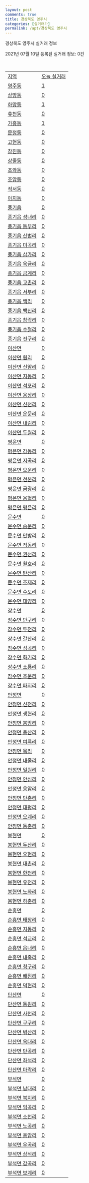 ```yaml
---
layout: post
comments: true
title: 경상북도 영주시
categories: [실거래가]
permalink: /apt/경상북도 영주시
---
```


경상북도 영주시 실거래 정보

2021년 07월 10일 등록된 실거래 정보: 0건

<script type="text/javascript">
  google.charts.load('current', {'packages':['corechart']});
  google.charts.setOnLoadCallback(drawChart);

  function drawChart() {
    var data = google.visualization.arrayToDataTable([['거래일', '매매', '전월세', '전매'], ['20-07', 50, 18, 7], ['20-08', 61, 9, 13], ['20-09', 65, 152, 9], ['20-10', 71, 128, 7], ['20-11', 50, 53, 12], ['20-12', 73, 27, 10], ['21-01', 60, 22, 11], ['21-02', 55, 20, 10], ['21-03', 80, 24, 16], ['21-04', 71, 8, 9], ['21-05', 56, 11, 17], ['21-06', 63, 10, 7], ['21-07', 4, 1, 2]]);

    var options = {
      title: '최근 1년간 유형별 거래량 추이',
      legend: { position: 'bottom' }
    };

    var chart = new google.visualization.LineChart(document.getElementById('columnchart_material'));
    chart.draw(data, (options));
  }
</script>

<div id="columnchart_material" style="width: 95%; margin-left: -35px"></div>
<br>
<table class="sortable">
  <tr>
    <td><a href="#">지역</a></td>
    <td><a href="#">오늘 실거래</a></td>
  </tr>

  
  <tr class="item">
    <td><a href="경상북도 영주시 영주동">영주동</a></td>
    <td><a href="경상북도 영주시 영주동">1</a></td>
  </tr>
    

  <tr class="item">
    <td><a href="경상북도 영주시 상망동">상망동</a></td>
    <td><a href="경상북도 영주시 상망동">0</a></td>
  </tr>
    

  <tr class="item">
    <td><a href="경상북도 영주시 하망동">하망동</a></td>
    <td><a href="경상북도 영주시 하망동">1</a></td>
  </tr>
    

  <tr class="item">
    <td><a href="경상북도 영주시 휴천동">휴천동</a></td>
    <td><a href="경상북도 영주시 휴천동">0</a></td>
  </tr>
    

  <tr class="item">
    <td><a href="경상북도 영주시 가흥동">가흥동</a></td>
    <td><a href="경상북도 영주시 가흥동">1</a></td>
  </tr>
    

  <tr class="item">
    <td><a href="경상북도 영주시 문정동">문정동</a></td>
    <td><a href="경상북도 영주시 문정동">0</a></td>
  </tr>
    

  <tr class="item">
    <td><a href="경상북도 영주시 고현동">고현동</a></td>
    <td><a href="경상북도 영주시 고현동">0</a></td>
  </tr>
    

  <tr class="item">
    <td><a href="경상북도 영주시 창진동">창진동</a></td>
    <td><a href="경상북도 영주시 창진동">0</a></td>
  </tr>
    

  <tr class="item">
    <td><a href="경상북도 영주시 상줄동">상줄동</a></td>
    <td><a href="경상북도 영주시 상줄동">0</a></td>
  </tr>
    

  <tr class="item">
    <td><a href="경상북도 영주시 조와동">조와동</a></td>
    <td><a href="경상북도 영주시 조와동">0</a></td>
  </tr>
    

  <tr class="item">
    <td><a href="경상북도 영주시 조암동">조암동</a></td>
    <td><a href="경상북도 영주시 조암동">0</a></td>
  </tr>
    

  <tr class="item">
    <td><a href="경상북도 영주시 적서동">적서동</a></td>
    <td><a href="경상북도 영주시 적서동">0</a></td>
  </tr>
    

  <tr class="item">
    <td><a href="경상북도 영주시 아지동">아지동</a></td>
    <td><a href="경상북도 영주시 아지동">0</a></td>
  </tr>
    

  <tr class="item">
    <td><a href="경상북도 영주시 풍기읍">풍기읍</a></td>
    <td><a href="경상북도 영주시 풍기읍">0</a></td>
  </tr>
    

  <tr class="item">
    <td><a href="경상북도 영주시 풍기읍 성내리">풍기읍 성내리</a></td>
    <td><a href="경상북도 영주시 풍기읍 성내리">0</a></td>
  </tr>
    

  <tr class="item">
    <td><a href="경상북도 영주시 풍기읍 동부리">풍기읍 동부리</a></td>
    <td><a href="경상북도 영주시 풍기읍 동부리">0</a></td>
  </tr>
    

  <tr class="item">
    <td><a href="경상북도 영주시 풍기읍 산법리">풍기읍 산법리</a></td>
    <td><a href="경상북도 영주시 풍기읍 산법리">0</a></td>
  </tr>
    

  <tr class="item">
    <td><a href="경상북도 영주시 풍기읍 미곡리">풍기읍 미곡리</a></td>
    <td><a href="경상북도 영주시 풍기읍 미곡리">0</a></td>
  </tr>
    

  <tr class="item">
    <td><a href="경상북도 영주시 풍기읍 삼가리">풍기읍 삼가리</a></td>
    <td><a href="경상북도 영주시 풍기읍 삼가리">0</a></td>
  </tr>
    

  <tr class="item">
    <td><a href="경상북도 영주시 풍기읍 욱금리">풍기읍 욱금리</a></td>
    <td><a href="경상북도 영주시 풍기읍 욱금리">0</a></td>
  </tr>
    

  <tr class="item">
    <td><a href="경상북도 영주시 풍기읍 금계리">풍기읍 금계리</a></td>
    <td><a href="경상북도 영주시 풍기읍 금계리">0</a></td>
  </tr>
    

  <tr class="item">
    <td><a href="경상북도 영주시 풍기읍 교촌리">풍기읍 교촌리</a></td>
    <td><a href="경상북도 영주시 풍기읍 교촌리">0</a></td>
  </tr>
    

  <tr class="item">
    <td><a href="경상북도 영주시 풍기읍 서부리">풍기읍 서부리</a></td>
    <td><a href="경상북도 영주시 풍기읍 서부리">0</a></td>
  </tr>
    

  <tr class="item">
    <td><a href="경상북도 영주시 풍기읍 백리">풍기읍 백리</a></td>
    <td><a href="경상북도 영주시 풍기읍 백리">0</a></td>
  </tr>
    

  <tr class="item">
    <td><a href="경상북도 영주시 풍기읍 백신리">풍기읍 백신리</a></td>
    <td><a href="경상북도 영주시 풍기읍 백신리">0</a></td>
  </tr>
    

  <tr class="item">
    <td><a href="경상북도 영주시 풍기읍 창락리">풍기읍 창락리</a></td>
    <td><a href="경상북도 영주시 풍기읍 창락리">0</a></td>
  </tr>
    

  <tr class="item">
    <td><a href="경상북도 영주시 풍기읍 수철리">풍기읍 수철리</a></td>
    <td><a href="경상북도 영주시 풍기읍 수철리">0</a></td>
  </tr>
    

  <tr class="item">
    <td><a href="경상북도 영주시 풍기읍 전구리">풍기읍 전구리</a></td>
    <td><a href="경상북도 영주시 풍기읍 전구리">0</a></td>
  </tr>
    

  <tr class="item">
    <td><a href="경상북도 영주시 이산면">이산면</a></td>
    <td><a href="경상북도 영주시 이산면">0</a></td>
  </tr>
    

  <tr class="item">
    <td><a href="경상북도 영주시 이산면 원리">이산면 원리</a></td>
    <td><a href="경상북도 영주시 이산면 원리">0</a></td>
  </tr>
    

  <tr class="item">
    <td><a href="경상북도 영주시 이산면 신암리">이산면 신암리</a></td>
    <td><a href="경상북도 영주시 이산면 신암리">0</a></td>
  </tr>
    

  <tr class="item">
    <td><a href="경상북도 영주시 이산면 지동리">이산면 지동리</a></td>
    <td><a href="경상북도 영주시 이산면 지동리">0</a></td>
  </tr>
    

  <tr class="item">
    <td><a href="경상북도 영주시 이산면 석포리">이산면 석포리</a></td>
    <td><a href="경상북도 영주시 이산면 석포리">0</a></td>
  </tr>
    

  <tr class="item">
    <td><a href="경상북도 영주시 이산면 용상리">이산면 용상리</a></td>
    <td><a href="경상북도 영주시 이산면 용상리">0</a></td>
  </tr>
    

  <tr class="item">
    <td><a href="경상북도 영주시 이산면 신천리">이산면 신천리</a></td>
    <td><a href="경상북도 영주시 이산면 신천리">0</a></td>
  </tr>
    

  <tr class="item">
    <td><a href="경상북도 영주시 이산면 운문리">이산면 운문리</a></td>
    <td><a href="경상북도 영주시 이산면 운문리">0</a></td>
  </tr>
    

  <tr class="item">
    <td><a href="경상북도 영주시 이산면 내림리">이산면 내림리</a></td>
    <td><a href="경상북도 영주시 이산면 내림리">0</a></td>
  </tr>
    

  <tr class="item">
    <td><a href="경상북도 영주시 이산면 두월리">이산면 두월리</a></td>
    <td><a href="경상북도 영주시 이산면 두월리">0</a></td>
  </tr>
    

  <tr class="item">
    <td><a href="경상북도 영주시 평은면">평은면</a></td>
    <td><a href="경상북도 영주시 평은면">0</a></td>
  </tr>
    

  <tr class="item">
    <td><a href="경상북도 영주시 평은면 강동리">평은면 강동리</a></td>
    <td><a href="경상북도 영주시 평은면 강동리">0</a></td>
  </tr>
    

  <tr class="item">
    <td><a href="경상북도 영주시 평은면 지곡리">평은면 지곡리</a></td>
    <td><a href="경상북도 영주시 평은면 지곡리">0</a></td>
  </tr>
    

  <tr class="item">
    <td><a href="경상북도 영주시 평은면 오운리">평은면 오운리</a></td>
    <td><a href="경상북도 영주시 평은면 오운리">0</a></td>
  </tr>
    

  <tr class="item">
    <td><a href="경상북도 영주시 평은면 천본리">평은면 천본리</a></td>
    <td><a href="경상북도 영주시 평은면 천본리">0</a></td>
  </tr>
    

  <tr class="item">
    <td><a href="경상북도 영주시 평은면 금광리">평은면 금광리</a></td>
    <td><a href="경상북도 영주시 평은면 금광리">0</a></td>
  </tr>
    

  <tr class="item">
    <td><a href="경상북도 영주시 평은면 용혈리">평은면 용혈리</a></td>
    <td><a href="경상북도 영주시 평은면 용혈리">0</a></td>
  </tr>
    

  <tr class="item">
    <td><a href="경상북도 영주시 평은면 평은리">평은면 평은리</a></td>
    <td><a href="경상북도 영주시 평은면 평은리">0</a></td>
  </tr>
    

  <tr class="item">
    <td><a href="경상북도 영주시 문수면">문수면</a></td>
    <td><a href="경상북도 영주시 문수면">0</a></td>
  </tr>
    

  <tr class="item">
    <td><a href="경상북도 영주시 문수면 승문리">문수면 승문리</a></td>
    <td><a href="경상북도 영주시 문수면 승문리">0</a></td>
  </tr>
    

  <tr class="item">
    <td><a href="경상북도 영주시 문수면 만방리">문수면 만방리</a></td>
    <td><a href="경상북도 영주시 문수면 만방리">0</a></td>
  </tr>
    

  <tr class="item">
    <td><a href="경상북도 영주시 문수면 적동리">문수면 적동리</a></td>
    <td><a href="경상북도 영주시 문수면 적동리">0</a></td>
  </tr>
    

  <tr class="item">
    <td><a href="경상북도 영주시 문수면 권선리">문수면 권선리</a></td>
    <td><a href="경상북도 영주시 문수면 권선리">0</a></td>
  </tr>
    

  <tr class="item">
    <td><a href="경상북도 영주시 문수면 월호리">문수면 월호리</a></td>
    <td><a href="경상북도 영주시 문수면 월호리">0</a></td>
  </tr>
    

  <tr class="item">
    <td><a href="경상북도 영주시 문수면 탄산리">문수면 탄산리</a></td>
    <td><a href="경상북도 영주시 문수면 탄산리">0</a></td>
  </tr>
    

  <tr class="item">
    <td><a href="경상북도 영주시 문수면 조제리">문수면 조제리</a></td>
    <td><a href="경상북도 영주시 문수면 조제리">0</a></td>
  </tr>
    

  <tr class="item">
    <td><a href="경상북도 영주시 문수면 수도리">문수면 수도리</a></td>
    <td><a href="경상북도 영주시 문수면 수도리">0</a></td>
  </tr>
    

  <tr class="item">
    <td><a href="경상북도 영주시 문수면 대양리">문수면 대양리</a></td>
    <td><a href="경상북도 영주시 문수면 대양리">0</a></td>
  </tr>
    

  <tr class="item">
    <td><a href="경상북도 영주시 장수면">장수면</a></td>
    <td><a href="경상북도 영주시 장수면">0</a></td>
  </tr>
    

  <tr class="item">
    <td><a href="경상북도 영주시 장수면 반구리">장수면 반구리</a></td>
    <td><a href="경상북도 영주시 장수면 반구리">0</a></td>
  </tr>
    

  <tr class="item">
    <td><a href="경상북도 영주시 장수면 두전리">장수면 두전리</a></td>
    <td><a href="경상북도 영주시 장수면 두전리">0</a></td>
  </tr>
    

  <tr class="item">
    <td><a href="경상북도 영주시 장수면 갈산리">장수면 갈산리</a></td>
    <td><a href="경상북도 영주시 장수면 갈산리">0</a></td>
  </tr>
    

  <tr class="item">
    <td><a href="경상북도 영주시 장수면 성곡리">장수면 성곡리</a></td>
    <td><a href="경상북도 영주시 장수면 성곡리">0</a></td>
  </tr>
    

  <tr class="item">
    <td><a href="경상북도 영주시 장수면 화기리">장수면 화기리</a></td>
    <td><a href="경상북도 영주시 장수면 화기리">0</a></td>
  </tr>
    

  <tr class="item">
    <td><a href="경상북도 영주시 장수면 소룡리">장수면 소룡리</a></td>
    <td><a href="경상북도 영주시 장수면 소룡리">0</a></td>
  </tr>
    

  <tr class="item">
    <td><a href="경상북도 영주시 장수면 호문리">장수면 호문리</a></td>
    <td><a href="경상북도 영주시 장수면 호문리">0</a></td>
  </tr>
    

  <tr class="item">
    <td><a href="경상북도 영주시 장수면 파지리">장수면 파지리</a></td>
    <td><a href="경상북도 영주시 장수면 파지리">0</a></td>
  </tr>
    

  <tr class="item">
    <td><a href="경상북도 영주시 안정면">안정면</a></td>
    <td><a href="경상북도 영주시 안정면">0</a></td>
  </tr>
    

  <tr class="item">
    <td><a href="경상북도 영주시 안정면 신전리">안정면 신전리</a></td>
    <td><a href="경상북도 영주시 안정면 신전리">0</a></td>
  </tr>
    

  <tr class="item">
    <td><a href="경상북도 영주시 안정면 생현리">안정면 생현리</a></td>
    <td><a href="경상북도 영주시 안정면 생현리">0</a></td>
  </tr>
    

  <tr class="item">
    <td><a href="경상북도 영주시 안정면 봉암리">안정면 봉암리</a></td>
    <td><a href="경상북도 영주시 안정면 봉암리">0</a></td>
  </tr>
    

  <tr class="item">
    <td><a href="경상북도 영주시 안정면 용산리">안정면 용산리</a></td>
    <td><a href="경상북도 영주시 안정면 용산리">0</a></td>
  </tr>
    

  <tr class="item">
    <td><a href="경상북도 영주시 안정면 여륵리">안정면 여륵리</a></td>
    <td><a href="경상북도 영주시 안정면 여륵리">0</a></td>
  </tr>
    

  <tr class="item">
    <td><a href="경상북도 영주시 안정면 묵리">안정면 묵리</a></td>
    <td><a href="경상북도 영주시 안정면 묵리">0</a></td>
  </tr>
    

  <tr class="item">
    <td><a href="경상북도 영주시 안정면 내줄리">안정면 내줄리</a></td>
    <td><a href="경상북도 영주시 안정면 내줄리">0</a></td>
  </tr>
    

  <tr class="item">
    <td><a href="경상북도 영주시 안정면 일원리">안정면 일원리</a></td>
    <td><a href="경상북도 영주시 안정면 일원리">0</a></td>
  </tr>
    

  <tr class="item">
    <td><a href="경상북도 영주시 안정면 안심리">안정면 안심리</a></td>
    <td><a href="경상북도 영주시 안정면 안심리">0</a></td>
  </tr>
    

  <tr class="item">
    <td><a href="경상북도 영주시 안정면 옹암리">안정면 옹암리</a></td>
    <td><a href="경상북도 영주시 안정면 옹암리">0</a></td>
  </tr>
    

  <tr class="item">
    <td><a href="경상북도 영주시 안정면 단촌리">안정면 단촌리</a></td>
    <td><a href="경상북도 영주시 안정면 단촌리">0</a></td>
  </tr>
    

  <tr class="item">
    <td><a href="경상북도 영주시 안정면 대평리">안정면 대평리</a></td>
    <td><a href="경상북도 영주시 안정면 대평리">0</a></td>
  </tr>
    

  <tr class="item">
    <td><a href="경상북도 영주시 안정면 오계리">안정면 오계리</a></td>
    <td><a href="경상북도 영주시 안정면 오계리">0</a></td>
  </tr>
    

  <tr class="item">
    <td><a href="경상북도 영주시 안정면 동촌리">안정면 동촌리</a></td>
    <td><a href="경상북도 영주시 안정면 동촌리">0</a></td>
  </tr>
    

  <tr class="item">
    <td><a href="경상북도 영주시 봉현면">봉현면</a></td>
    <td><a href="경상북도 영주시 봉현면">0</a></td>
  </tr>
    

  <tr class="item">
    <td><a href="경상북도 영주시 봉현면 두산리">봉현면 두산리</a></td>
    <td><a href="경상북도 영주시 봉현면 두산리">0</a></td>
  </tr>
    

  <tr class="item">
    <td><a href="경상북도 영주시 봉현면 오현리">봉현면 오현리</a></td>
    <td><a href="경상북도 영주시 봉현면 오현리">0</a></td>
  </tr>
    

  <tr class="item">
    <td><a href="경상북도 영주시 봉현면 대촌리">봉현면 대촌리</a></td>
    <td><a href="경상북도 영주시 봉현면 대촌리">0</a></td>
  </tr>
    

  <tr class="item">
    <td><a href="경상북도 영주시 봉현면 한천리">봉현면 한천리</a></td>
    <td><a href="경상북도 영주시 봉현면 한천리">0</a></td>
  </tr>
    

  <tr class="item">
    <td><a href="경상북도 영주시 봉현면 유전리">봉현면 유전리</a></td>
    <td><a href="경상북도 영주시 봉현면 유전리">0</a></td>
  </tr>
    

  <tr class="item">
    <td><a href="경상북도 영주시 봉현면 노좌리">봉현면 노좌리</a></td>
    <td><a href="경상북도 영주시 봉현면 노좌리">0</a></td>
  </tr>
    

  <tr class="item">
    <td><a href="경상북도 영주시 봉현면 하촌리">봉현면 하촌리</a></td>
    <td><a href="경상북도 영주시 봉현면 하촌리">0</a></td>
  </tr>
    

  <tr class="item">
    <td><a href="경상북도 영주시 순흥면">순흥면</a></td>
    <td><a href="경상북도 영주시 순흥면">0</a></td>
  </tr>
    

  <tr class="item">
    <td><a href="경상북도 영주시 순흥면 태장리">순흥면 태장리</a></td>
    <td><a href="경상북도 영주시 순흥면 태장리">0</a></td>
  </tr>
    

  <tr class="item">
    <td><a href="경상북도 영주시 순흥면 지동리">순흥면 지동리</a></td>
    <td><a href="경상북도 영주시 순흥면 지동리">0</a></td>
  </tr>
    

  <tr class="item">
    <td><a href="경상북도 영주시 순흥면 석교리">순흥면 석교리</a></td>
    <td><a href="경상북도 영주시 순흥면 석교리">0</a></td>
  </tr>
    

  <tr class="item">
    <td><a href="경상북도 영주시 순흥면 읍내리">순흥면 읍내리</a></td>
    <td><a href="경상북도 영주시 순흥면 읍내리">0</a></td>
  </tr>
    

  <tr class="item">
    <td><a href="경상북도 영주시 순흥면 내죽리">순흥면 내죽리</a></td>
    <td><a href="경상북도 영주시 순흥면 내죽리">0</a></td>
  </tr>
    

  <tr class="item">
    <td><a href="경상북도 영주시 순흥면 청구리">순흥면 청구리</a></td>
    <td><a href="경상북도 영주시 순흥면 청구리">0</a></td>
  </tr>
    

  <tr class="item">
    <td><a href="경상북도 영주시 순흥면 배점리">순흥면 배점리</a></td>
    <td><a href="경상북도 영주시 순흥면 배점리">0</a></td>
  </tr>
    

  <tr class="item">
    <td><a href="경상북도 영주시 순흥면 덕현리">순흥면 덕현리</a></td>
    <td><a href="경상북도 영주시 순흥면 덕현리">0</a></td>
  </tr>
    

  <tr class="item">
    <td><a href="경상북도 영주시 단산면">단산면</a></td>
    <td><a href="경상북도 영주시 단산면">0</a></td>
  </tr>
    

  <tr class="item">
    <td><a href="경상북도 영주시 단산면 동원리">단산면 동원리</a></td>
    <td><a href="경상북도 영주시 단산면 동원리">0</a></td>
  </tr>
    

  <tr class="item">
    <td><a href="경상북도 영주시 단산면 사천리">단산면 사천리</a></td>
    <td><a href="경상북도 영주시 단산면 사천리">0</a></td>
  </tr>
    

  <tr class="item">
    <td><a href="경상북도 영주시 단산면 구구리">단산면 구구리</a></td>
    <td><a href="경상북도 영주시 단산면 구구리">0</a></td>
  </tr>
    

  <tr class="item">
    <td><a href="경상북도 영주시 단산면 병산리">단산면 병산리</a></td>
    <td><a href="경상북도 영주시 단산면 병산리">0</a></td>
  </tr>
    

  <tr class="item">
    <td><a href="경상북도 영주시 단산면 옥대리">단산면 옥대리</a></td>
    <td><a href="경상북도 영주시 단산면 옥대리">0</a></td>
  </tr>
    

  <tr class="item">
    <td><a href="경상북도 영주시 단산면 단곡리">단산면 단곡리</a></td>
    <td><a href="경상북도 영주시 단산면 단곡리">0</a></td>
  </tr>
    

  <tr class="item">
    <td><a href="경상북도 영주시 단산면 좌석리">단산면 좌석리</a></td>
    <td><a href="경상북도 영주시 단산면 좌석리">0</a></td>
  </tr>
    

  <tr class="item">
    <td><a href="경상북도 영주시 단산면 마락리">단산면 마락리</a></td>
    <td><a href="경상북도 영주시 단산면 마락리">0</a></td>
  </tr>
    

  <tr class="item">
    <td><a href="경상북도 영주시 부석면">부석면</a></td>
    <td><a href="경상북도 영주시 부석면">0</a></td>
  </tr>
    

  <tr class="item">
    <td><a href="경상북도 영주시 부석면 남대리">부석면 남대리</a></td>
    <td><a href="경상북도 영주시 부석면 남대리">0</a></td>
  </tr>
    

  <tr class="item">
    <td><a href="경상북도 영주시 부석면 북지리">부석면 북지리</a></td>
    <td><a href="경상북도 영주시 부석면 북지리">0</a></td>
  </tr>
    

  <tr class="item">
    <td><a href="경상북도 영주시 부석면 임곡리">부석면 임곡리</a></td>
    <td><a href="경상북도 영주시 부석면 임곡리">0</a></td>
  </tr>
    

  <tr class="item">
    <td><a href="경상북도 영주시 부석면 소천리">부석면 소천리</a></td>
    <td><a href="경상북도 영주시 부석면 소천리">0</a></td>
  </tr>
    

  <tr class="item">
    <td><a href="경상북도 영주시 부석면 노곡리">부석면 노곡리</a></td>
    <td><a href="경상북도 영주시 부석면 노곡리">0</a></td>
  </tr>
    

  <tr class="item">
    <td><a href="경상북도 영주시 부석면 용암리">부석면 용암리</a></td>
    <td><a href="경상북도 영주시 부석면 용암리">0</a></td>
  </tr>
    

  <tr class="item">
    <td><a href="경상북도 영주시 부석면 우곡리">부석면 우곡리</a></td>
    <td><a href="경상북도 영주시 부석면 우곡리">0</a></td>
  </tr>
    

  <tr class="item">
    <td><a href="경상북도 영주시 부석면 상석리">부석면 상석리</a></td>
    <td><a href="경상북도 영주시 부석면 상석리">0</a></td>
  </tr>
    

  <tr class="item">
    <td><a href="경상북도 영주시 부석면 감곡리">부석면 감곡리</a></td>
    <td><a href="경상북도 영주시 부석면 감곡리">0</a></td>
  </tr>
    

  <tr class="item">
    <td><a href="경상북도 영주시 부석면 보계리">부석면 보계리</a></td>
    <td><a href="경상북도 영주시 부석면 보계리">0</a></td>
  </tr>
    


</table>


    